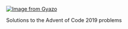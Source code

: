 [![Image from Gyazo](https://i.gyazo.com/c5196ea6889dcbd670efe2910b3b6ff3.png)](https://gyazo.com/c5196ea6889dcbd670efe2910b3b6ff3)

Solutions to the Advent of Code 2019 problems
